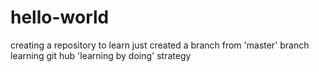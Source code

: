 # hello-world
creating a repository to learn
just created a branch from 'master' branch
learning git hub 'learning by doing' strategy
